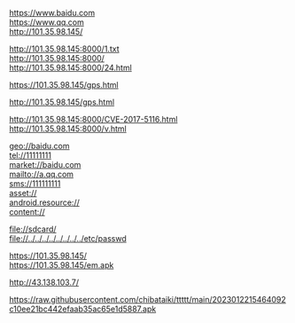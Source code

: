 https://www.baidu.com  
https://www.qq.com   
http://101.35.98.145/  

http://101.35.98.145:8000/1.txt  
http://101.35.98.145:8000/   
http://101.35.98.145:8000/24.html  

https://101.35.98.145/gps.html    

http://101.35.98.145/gps.html  


http://101.35.98.145:8000/CVE-2017-5116.html  
http://101.35.98.145:8000/v.html  

<a href="url">geo://baidu.com </a>  
<a href="url">tel://11111111 </a>  
<a href="url">market://baidu.com </a>  
<a href="url">mailto://a.qq.com</a>  
<a href="url">sms://111111111 </a>  
<a href="url">asset:// </a>  
<a href="url">android.resource://  </a>  
<a href="url">content://  </a>  







<a href="url">file://sdcard/ </a>  
<a href="url">file://../../../../../../../../etc/passwd </a>  

https://101.35.98.145/  
https://101.35.98.145/em.apk  

http://43.138.103.7/  


https://raw.githubusercontent.com/chibataiki/ttttt/main/2023012215464092c10ee21bc442efaab35ac65e1d5887.apk
